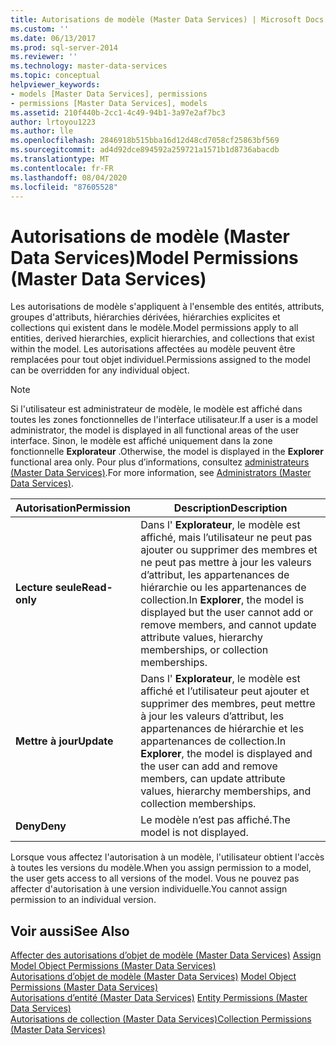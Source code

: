 ```yaml
---
title: Autorisations de modèle (Master Data Services) | Microsoft Docs
ms.custom: ''
ms.date: 06/13/2017
ms.prod: sql-server-2014
ms.reviewer: ''
ms.technology: master-data-services
ms.topic: conceptual
helpviewer_keywords:
- models [Master Data Services], permissions
- permissions [Master Data Services], models
ms.assetid: 210f440b-2cc1-4c49-94b1-3a97e2af7bc3
author: lrtoyou1223
ms.author: lle
ms.openlocfilehash: 2846918b515bba16d12d48cd7058cf25863bf569
ms.sourcegitcommit: ad4d92dce894592a259721a1571b1d8736abacdb
ms.translationtype: MT
ms.contentlocale: fr-FR
ms.lasthandoff: 08/04/2020
ms.locfileid: "87605528"
---
```

# <a name="model-permissions-master-data-services"></a><span data-ttu-id="a56f0-102">Autorisations de modèle (Master Data Services)</span><span class="sxs-lookup"><span data-stu-id="a56f0-102">Model Permissions (Master Data Services)</span></span>
  <span data-ttu-id="a56f0-103">Les autorisations de modèle s'appliquent à l'ensemble des entités, attributs, groupes d'attributs, hiérarchies dérivées, hiérarchies explicites et collections qui existent dans le modèle.</span><span class="sxs-lookup"><span data-stu-id="a56f0-103">Model permissions apply to all entities, derived hierarchies, explicit hierarchies, and collections that exist within the model.</span></span> <span data-ttu-id="a56f0-104">Les autorisations affectées au modèle peuvent être remplacées pour tout objet individuel.</span><span class="sxs-lookup"><span data-stu-id="a56f0-104">Permissions assigned to the model can be overridden for any individual object.</span></span>  
  
> [!NOTE]  
>  <span data-ttu-id="a56f0-105">Si l'utilisateur est administrateur de modèle, le modèle est affiché dans toutes les zones fonctionnelles de l'interface utilisateur.</span><span class="sxs-lookup"><span data-stu-id="a56f0-105">If a user is a model administrator, the model is displayed in all functional areas of the user interface.</span></span> <span data-ttu-id="a56f0-106">Sinon, le modèle est affiché uniquement dans la zone fonctionnelle **Explorateur** .</span><span class="sxs-lookup"><span data-stu-id="a56f0-106">Otherwise, the model is displayed in the **Explorer** functional area only.</span></span> <span data-ttu-id="a56f0-107">Pour plus d’informations, consultez [administrateurs &#40;Master Data Services&#41;](administrators-master-data-services.md).</span><span class="sxs-lookup"><span data-stu-id="a56f0-107">For more information, see [Administrators &#40;Master Data Services&#41;](administrators-master-data-services.md).</span></span>  
  
|<span data-ttu-id="a56f0-108">Autorisation</span><span class="sxs-lookup"><span data-stu-id="a56f0-108">Permission</span></span>|<span data-ttu-id="a56f0-109">Description</span><span class="sxs-lookup"><span data-stu-id="a56f0-109">Description</span></span>|  
|----------------|-----------------|  
|<span data-ttu-id="a56f0-110">**Lecture seule**</span><span class="sxs-lookup"><span data-stu-id="a56f0-110">**Read-only**</span></span>|<span data-ttu-id="a56f0-111">Dans l' **Explorateur**, le modèle est affiché, mais l’utilisateur ne peut pas ajouter ou supprimer des membres et ne peut pas mettre à jour les valeurs d’attribut, les appartenances de hiérarchie ou les appartenances de collection.</span><span class="sxs-lookup"><span data-stu-id="a56f0-111">In **Explorer**, the model is displayed but the user cannot add or remove members, and cannot update attribute values, hierarchy memberships, or collection memberships.</span></span>|  
|<span data-ttu-id="a56f0-112">**Mettre à jour**</span><span class="sxs-lookup"><span data-stu-id="a56f0-112">**Update**</span></span>|<span data-ttu-id="a56f0-113">Dans l' **Explorateur**, le modèle est affiché et l’utilisateur peut ajouter et supprimer des membres, peut mettre à jour les valeurs d’attribut, les appartenances de hiérarchie et les appartenances de collection.</span><span class="sxs-lookup"><span data-stu-id="a56f0-113">In **Explorer**, the model is displayed and the user can add and remove members, can update attribute values, hierarchy memberships, and collection memberships.</span></span>|  
|<span data-ttu-id="a56f0-114">**Deny**</span><span class="sxs-lookup"><span data-stu-id="a56f0-114">**Deny**</span></span>|<span data-ttu-id="a56f0-115">Le modèle n’est pas affiché.</span><span class="sxs-lookup"><span data-stu-id="a56f0-115">The model is not displayed.</span></span>|  
  
 <span data-ttu-id="a56f0-116">Lorsque vous affectez l'autorisation à un modèle, l'utilisateur obtient l'accès à toutes les versions du modèle.</span><span class="sxs-lookup"><span data-stu-id="a56f0-116">When you assign permission to a model, the user gets access to all versions of the model.</span></span> <span data-ttu-id="a56f0-117">Vous ne pouvez pas affecter d'autorisation à une version individuelle.</span><span class="sxs-lookup"><span data-stu-id="a56f0-117">You cannot assign permission to an individual version.</span></span>  
  
## <a name="see-also"></a><span data-ttu-id="a56f0-118">Voir aussi</span><span class="sxs-lookup"><span data-stu-id="a56f0-118">See Also</span></span>  
 <span data-ttu-id="a56f0-119">[Affecter des autorisations d’objet de modèle &#40;Master Data Services&#41;](../../2014/master-data-services/assign-model-object-permissions-master-data-services.md) </span><span class="sxs-lookup"><span data-stu-id="a56f0-119">[Assign Model Object Permissions &#40;Master Data Services&#41;](../../2014/master-data-services/assign-model-object-permissions-master-data-services.md) </span></span>  
 <span data-ttu-id="a56f0-120">[Autorisations d’objet de modèle &#40;Master Data Services&#41;](../../2014/master-data-services/model-object-permissions-master-data-services.md) </span><span class="sxs-lookup"><span data-stu-id="a56f0-120">[Model Object Permissions &#40;Master Data Services&#41;](../../2014/master-data-services/model-object-permissions-master-data-services.md) </span></span>  
 <span data-ttu-id="a56f0-121">[Autorisations d’entité &#40;Master Data Services&#41;](../../2014/master-data-services/entity-permissions-master-data-services.md) </span><span class="sxs-lookup"><span data-stu-id="a56f0-121">[Entity Permissions &#40;Master Data Services&#41;](../../2014/master-data-services/entity-permissions-master-data-services.md) </span></span>  
 [<span data-ttu-id="a56f0-122">Autorisations de collection &#40;Master Data Services&#41;</span><span class="sxs-lookup"><span data-stu-id="a56f0-122">Collection Permissions &#40;Master Data Services&#41;</span></span>](../../2014/master-data-services/collection-permissions-master-data-services.md)  
  
  
